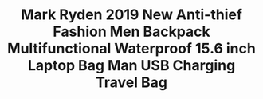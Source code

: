 ---
templateKey: product-page-template
featuredImage: >-
  /img/32957656581_0Mark-Ryden-2019-New-Anti-thief-Fashion-Men-Backpack-Multifunctional-Waterproof-15-6-inch-Laptop-Bag.jpg
price: 119.568
id: '32957656581'
title: >-
  Mark Ryden 2019 New Anti-thief Fashion Men Backpack Multifunctional Waterproof
  15.6 inch Laptop Bag Man USB Charging Travel Bag 
images:
  - >-
    /img/32957656581_0Mark-Ryden-2019-New-Anti-thief-Fashion-Men-Backpack-Multifunctional-Waterproof-15-6-inch-Laptop-Bag.jpg
  - >-
    /img/32957656581_1Mark-Ryden-2019-New-Anti-thief-Fashion-Men-Backpack-Multifunctional-Waterproof-15-6-inch-Laptop-Bag.jpg
  - >-
    /img/32957656581_2Mark-Ryden-2019-New-Anti-thief-Fashion-Men-Backpack-Multifunctional-Waterproof-15-6-inch-Laptop-Bag.jpg
  - >-
    /img/32957656581_3Mark-Ryden-2019-New-Anti-thief-Fashion-Men-Backpack-Multifunctional-Waterproof-15-6-inch-Laptop-Bag.jpg
  - >-
    /img/32957656581_4Mark-Ryden-2019-New-Anti-thief-Fashion-Men-Backpack-Multifunctional-Waterproof-15-6-inch-Laptop-Bag.jpg
  - >-
    /img/32957656581_5Mark-Ryden-2019-New-Anti-thief-Fashion-Men-Backpack-Multifunctional-Waterproof-15-6-inch-Laptop-Bag.jpg
  - /img/32957656581_Color_0_0.jpg
  - /img/32957656581_Color_0_1.jpg
options:
  - title: Color
    options:
      - optionId: '14:193'
        src: /img/32957656581_Color_0_0.jpg
        text: 2.0 black
      - optionId: '14:173'
        src: /img/32957656581_Color_0_1.jpg
        text: 3.0 black
  - title: Ships From
    options:
      - optionId: '200007763:201336100'
        text: China
      - optionId: '200007763:201336106'
        text: United States
      - optionId: '200007763:201336103'
        text: Russian Federation
      - optionId: '200007763:203287806'
        text: Czech Republic
  - title: Size
    options:
      - optionId: '5:313'
        text: 15.6 inch
variants:
  - skuAttr: '14:173#3.0 black;200007763:201336100;5:313#15.6 inch'
    pricing: '106.80'
    discount: '48.06'
    combinedAttributes:
      - '14:173'
      - '200007763:201336100'
      - '5:313'
  - skuAttr: '14:173#3.0 black;200007763:201336106;5:313#15.6 inch'
    pricing: '106.80'
    discount: '48.06'
    combinedAttributes:
      - '14:173'
      - '200007763:201336106'
      - '5:313'
  - skuAttr: '14:173#3.0 black;200007763:201336103;5:313#15.6 inch'
    pricing: '106.80'
    discount: '48.06'
    combinedAttributes:
      - '14:173'
      - '200007763:201336103'
      - '5:313'
  - skuAttr: '14:173#3.0 black;200007763:203287806;5:313#15.6 inch'
    pricing: '106.80'
    discount: '48.06'
    combinedAttributes:
      - '14:173'
      - '200007763:203287806'
      - '5:313'
  - skuAttr: '14:193#2.0 black;200007763:201336100;5:313#15.6 inch'
    pricing: '92.48'
    discount: '41.62'
    combinedAttributes:
      - '14:193'
      - '200007763:201336100'
      - '5:313'
  - skuAttr: '14:193#2.0 black;200007763:201336106;5:313#15.6 inch'
    pricing: '92.48'
    discount: '41.62'
    combinedAttributes:
      - '14:193'
      - '200007763:201336106'
      - '5:313'
  - skuAttr: '14:193#2.0 black;200007763:201336103;5:313#15.6 inch'
    pricing: '92.48'
    discount: '41.62'
    combinedAttributes:
      - '14:193'
      - '200007763:201336103'
      - '5:313'
  - skuAttr: '14:193#2.0 black;200007763:203287806;5:313#15.6 inch'
    pricing: '92.48'
    discount: '41.62'
    combinedAttributes:
      - '14:193'
      - '200007763:203287806'
      - '5:313'
tags:
  - Item Type
  - Backpacks
  - Pattern Type
  - Solid
  - Capacity
  - 20-35 Litre
  - Model Number
  - MR9031
  - Handle/Strap Type
  - Soft Handle
  - Interior
  - >-
    Interior Compartment,Computer Interlayer,Cell Phone Pocket,Interior Zipper
    Pocket,Interior Slot Pocket
  - Style
  - Casual
  - Lining Material
  - Polyester
  - Closure Type
  - Zipper
  - Carrying System
  - Arcuate Shoulder Strap
  - Gender
  - Men
  - Decoration
  - None
  - Brand Name
  - MARK RYDEN
  - Backpacks Type
  - Softback
  - Main Material
  - Oxford
  - Technics
  - Jacquard
  - Exterior
  - Flap Pocket
meta: {}
description: ''
---